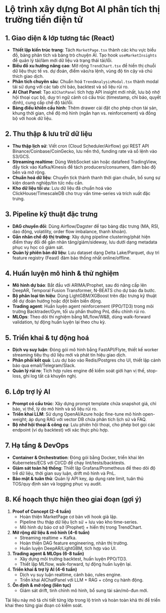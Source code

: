 # Lộ trình xây dựng Bot AI phân tích thị trường tiền điện tử

## 1. Giao diện & lớp tương tác (React)
- **Thiết lập kiến trúc trang**: Tách `MarketPage.tsx` thành các khu vực biểu đồ, bảng phân tích và bảng trò chuyện AI. Tạo hook `useMarketInsights` để quản lý tải/làm mới dữ liệu và trạng thái tải/lỗi.
- **Biểu đồ xu hướng nâng cao**: Mở rộng `TrendChart.tsx` để hiển thị chuỗi dữ liệu thực tế vs. dự đoán, điểm vào/ra lệnh, vùng độ tin cậy và chú thích giao dịch.
- **Phân tích chuyên sâu**: Chuẩn hoá `TrendAnalysisModal.tsx` thành modal tái sử dụng với các tab chỉ báo, backtest và số liệu rủi ro.
- **AI Chat Panel**: Tạo `AIChatPanel` tích hợp API insight mới nhất, lưu bộ nhớ hội thoại cục bộ, duy trì ngữ cảnh có cấu trúc (timestamp, chỉ báo, quyết định), cung cấp chế độ tải/lỗi.
- **Bảng điều khiển cấu hình**: Thêm drawer cài đặt cho phép chọn tài sản, khung thời gian, chế độ mô hình (ngắn hạn vs. reinforcement) và đồng bộ với hook dữ liệu.

## 2. Thu thập & lưu trữ dữ liệu
- **Thu thập lịch sử**: Viết cron (Cloud Scheduler/Airflow) gọi REST API Binance/Coinbase/CoinGecko, lưu nến thô, funding rate và sổ lệnh vào S3/GCS.
- **Streaming realtime**: Dùng WebSocket sàn hoặc datafeed TradingView, đẩy tick vào Kafka/Kinesis để tách producers/consumers, đảm bảo độ bền và mở rộng.
- **Chuẩn hoá dữ liệu**: Chuyển tick thành thanh thời gian chuẩn, bổ sung sự kiện doanh nghiệp/tin tức nếu cần.
- **Kho dữ liệu tối ưu**: Lưu dữ liệu đã chuẩn hoá vào ClickHouse/TimescaleDB cho truy vấn time-series và trích xuất đặc trưng.

## 3. Pipeline kỹ thuật đặc trưng
- **DAG chuyển đổi**: Dùng Airflow/Dagster để tạo bảng đặc trưng (MA, RSI, dao động, volatility, order flow imbalance, thanh khoản).
- **Gắn nhãn chế độ thị trường**: Xây dựng pipeline clustering/phát hiện điểm thay đổi để gắn nhãn tăng/giảm/sideway, lưu dưới dạng metadata phục vụ học có giám sát.
- **Quản lý phiên bản dữ liệu**: Lưu dataset dạng Delta Lake/Parquet, duy trì feature registry (Feast) đảm bảo thống nhất online/offline.

## 4. Huấn luyện mô hình & thử nghiệm
- **Mô hình dự báo**: Bắt đầu với ARIMA/Prophet, sau đó nâng cấp lên DeepAR, Temporal Fusion Transformer, N-BEATS cho dự báo đa bước.
- **Bộ phân loại tín hiệu**: Dùng LightGBM/XGBoost trên đặc trưng kỹ thuật để dự đoán hướng hoặc đột biến biến động.
- **Trading agent**: Huấn luyện agent reinforcement (PPO/TD3) trong môi trường Backtrader/Gym, tối ưu phần thưởng PnL điều chỉnh rủi ro.
- **MLOps**: Theo dõi thí nghiệm bằng MLflow/W&B, dùng walk-forward validation, tự động huấn luyện lại theo chu kỳ.

## 5. Triển khai & tự động hoá
- **Dịch vụ suy luận**: Đóng gói mô hình bằng FastAPI/Flyte, thiết kế worker streaming tiêu thụ dữ liệu mới và phát tín hiệu giao dịch.
- **Phân phối kết quả**: Lưu dự báo vào Redis/Postgres cho UI, thiết lập cảnh báo qua email/Telegram/Slack.
- **Quản lý rủi ro**: Tích hợp rules engine để kiểm soát giới hạn vị thế, stop-loss, ghi log tất cả khuyến nghị.

## 6. Lớp trợ lý AI
- **Prompt có cấu trúc**: Xây dựng prompt template chứa snapshot giá, chỉ báo, vị thế, lý do mô hình và số liệu rủi ro.
- **Triển khai LLM**: Sử dụng OpenAI/Azure hoặc fine-tune mô hình open-weight; áp dụng RAG với vector DB chứa phân tích lịch sử và FAQ.
- **Bộ nhớ hội thoại & công cụ**: Lưu phiên hội thoại, cho phép bot gọi các endpoint (ví dụ backtest) với xác thực phù hợp.

## 7. Hạ tầng & DevOps
- **Container & Orchestration**: Đóng gói bằng Docker, triển khai lên Kubernetes/ECS với CI/CD để chạy lint/tests/backtests.
- **Giám sát toàn hệ thống**: Thiết lập Grafana/Prometheus để theo dõi độ trễ dữ liệu, thời gian suy luận, drift mô hình và PnL.
- **Bảo mật & tuân thủ**: Quản lý API key, áp dụng rate limit, tuân thủ TOS/quy định sàn và logging phục vụ audit.

## 8. Kế hoạch thực hiện theo giai đoạn (gợi ý)
1. **Proof of Concept (2-4 tuần)**
   - Hoàn thiện MarketPage cơ bản với hook giả lập.
   - Pipeline thu thập dữ liệu lịch sử + lưu vào kho time-series.
   - Mô hình dự báo cơ sở (Prophet) + hiển thị trong TrendChart.
2. **Mở rộng dữ liệu & mô hình (4-6 tuần)**
   - Streaming realtime + Kafka.
   - Hoàn thiện DAG feature engineering, nhãn thị trường.
   - Huấn luyện DeepAR/LightGBM, tích hợp vào UI.
3. **Trading agent & MLOps (6-8 tuần)**
   - Xây dựng môi trường backtest, huấn luyện PPO/TD3.
   - Thiết lập MLflow, walk-forward, tự động huấn luyện lại.
4. **Triển khai & trợ lý AI (4-6 tuần)**
   - Dịch vụ suy luận realtime, cảnh báo, rules engine.
   - Triển khai AIChatPanel với LLM + RAG + công cụ hành động.
5. **Ổn định & mở rộng (liên tục)**
   - Giám sát drift, tinh chỉnh mô hình, bổ sung tài sản/mô-đun mới.

Tài liệu này mô tả chi tiết từng lớp trong lộ trình và hoàn toàn khả thi để triển khai theo từng giai đoạn có kiểm soát.